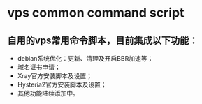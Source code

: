 # vps common command script
## 自用的vps常用命令脚本，目前集成以下功能：
- debian系统优化：更新、清理及开启BBR加速等；
- 域名证书申请；
- Xray官方安装脚本及设置；
- Hysteria2官方安装脚本及设置；
- 其他功能陆续添加中。
